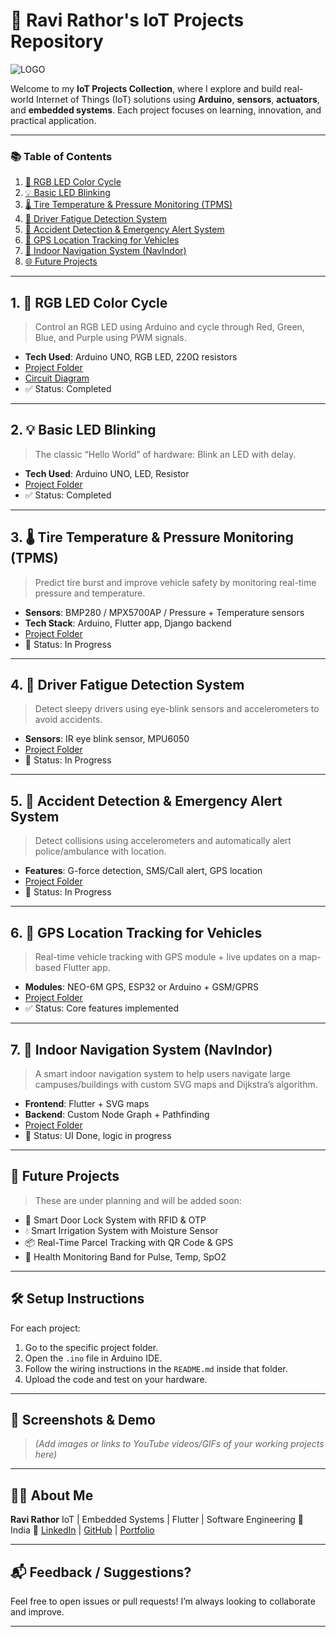 # 🚀 Ravi Rathor's IoT Projects Repository

![LOGO](logo.avif)

Welcome to my **IoT Projects Collection**, where I explore and build real-world Internet of Things (IoT) solutions using **Arduino**, **sensors**, **actuators**, and **embedded systems**. Each project focuses on learning, innovation, and practical application.

---

### 📚 Table of Contents

1. [🔴 RGB LED Color Cycle](#1-rgb-led-color-cycle)
2. [💡 Basic LED Blinking](#2-basic-led-blinking)
3. [🌡️ Tire Temperature & Pressure Monitoring (TPMS)](#3-tire-temperature--pressure-monitoring-tpms)
4. [🧠 Driver Fatigue Detection System](#4-driver-fatigue-detection-system)
5. [🚨 Accident Detection & Emergency Alert System](#5-accident-detection--emergency-alert-system)
6. [📍 GPS Location Tracking for Vehicles](#6-gps-location-tracking-for-vehicles)
7. [🧭 Indoor Navigation System (NavIndor)](#7-indoor-navigation-system-navindor)
8. [🌐 Future Projects](#future-projects)

---

## 1. 🔴 RGB LED Color Cycle

> Control an RGB LED using Arduino and cycle through Red, Green, Blue, and Purple using PWM signals.

* **Tech Used**: Arduino UNO, RGB LED, 220Ω resistors
* [Project Folder](./RGB_LED_Color_Cycle)
* [Circuit Diagram](RGB_LED_Color_Cycle/circuit.png)
* ✅ Status: Completed

---

## 2. 💡 Basic LED Blinking

> The classic “Hello World” of hardware: Blink an LED with delay.

* **Tech Used**: Arduino UNO, LED, Resistor
* [Project Folder](./LED_Blink)
* ✅ Status: Completed

---

## 3. 🌡️ Tire Temperature & Pressure Monitoring (TPMS)

> Predict tire burst and improve vehicle safety by monitoring real-time pressure and temperature.

* **Sensors**: BMP280 / MPX5700AP / Pressure + Temperature sensors
* **Tech Stack**: Arduino, Flutter app, Django backend
* [Project Folder](./Tire_Temperature_Pressure_Monitoring)
* 🚧 Status: In Progress

---

## 4. 🧠 Driver Fatigue Detection System

> Detect sleepy drivers using eye-blink sensors and accelerometers to avoid accidents.

* **Sensors**: IR eye blink sensor, MPU6050
* [Project Folder](./Driver_Fatigue_Detection)
* 🚧 Status: In Progress

---

## 5. 🚨 Accident Detection & Emergency Alert System

> Detect collisions using accelerometers and automatically alert police/ambulance with location.

* **Features**: G-force detection, SMS/Call alert, GPS location
* [Project Folder](./Accident_Detection_Emergency)
* 🚧 Status: In Progress

---

## 6. 📍 GPS Location Tracking for Vehicles

> Real-time vehicle tracking with GPS module + live updates on a map-based Flutter app.

* **Modules**: NEO-6M GPS, ESP32 or Arduino + GSM/GPRS
* [Project Folder](./GPS_Tracking)
* ✅ Status: Core features implemented

---

## 7. 🧭 Indoor Navigation System (NavIndor)

> A smart indoor navigation system to help users navigate large campuses/buildings with custom SVG maps and Dijkstra’s algorithm.

* **Frontend**: Flutter + SVG maps
* **Backend**: Custom Node Graph + Pathfinding
* [Project Folder](./NavIndor)
* 🚧 Status: UI Done, logic in progress

---

## 🧩 Future Projects

> These are under planning and will be added soon:

* 🔐 Smart Door Lock System with RFID & OTP
* 💧 Smart Irrigation System with Moisture Sensor
* 📦 Real-Time Parcel Tracking with QR Code & GPS
* 🏥 Health Monitoring Band for Pulse, Temp, SpO2

---

## 🛠️ Setup Instructions

For each project:

1. Go to the specific project folder.
2. Open the `.ino` file in Arduino IDE.
3. Follow the wiring instructions in the `README.md` inside that folder.
4. Upload the code and test on your hardware.

---

## 📸 Screenshots & Demo

> *(Add images or links to YouTube videos/GIFs of your working projects here)*

---

## 👨‍💻 About Me

**Ravi Rathor**
IoT | Embedded Systems | Flutter | Software Engineering
📍 India
🔗 [LinkedIn](#) | [GitHub](#) | [Portfolio](#)

---

## 📬 Feedback / Suggestions?

Feel free to open issues or pull requests! I’m always looking to collaborate and improve.

---
